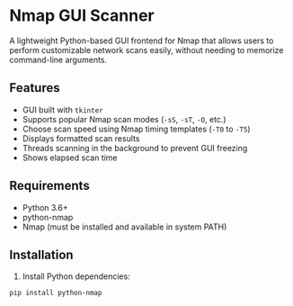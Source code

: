 # Nmap GUI Scanner

A lightweight Python-based GUI frontend for Nmap that allows users to perform customizable network scans easily, without needing to memorize command-line arguments.

## Features

- GUI built with `tkinter`
- Supports popular Nmap scan modes (`-sS`, `-sT`, `-O`, etc.)
- Choose scan speed using Nmap timing templates (`-T0` to `-T5`)
- Displays formatted scan results
- Threads scanning in the background to prevent GUI freezing
- Shows elapsed scan time

## Requirements

- Python 3.6+
- python-nmap
- Nmap (must be installed and available in system PATH)

## Installation

1. Install Python dependencies:

```bash
pip install python-nmap
